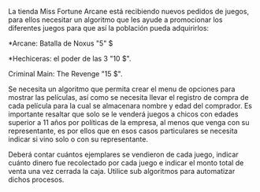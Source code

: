 La tienda Miss Fortune Arcane está recibiendo nuevos pedidos de juegos, para ellos necesitar un algoritmo que les ayude a promocionar los diferentes juegos para que así la población pueda adquirirlos: 

*Arcane: Batalla de Noxus "5" $

*Hechiceras: el poder de las 3 "10 $".

Criminal Main: The Revenge "15 $".

Se necesita un algoritmo que permita crear el menu de opciones para mostrar las películas, así como se necesita llevar el registro de compra de cada película para la cual se almacenara nombre y edad del comprador. Es importante resaltar que solo se le venderá juegos a chicos con edades superior a 11 años por políticas de la empresa, al menos que venga con su representante, es por ellos que en esos casos particulares se necesita indicar si vino solo o con su representante.

Deberá contar cuántos ejemplares se vendieron de cada juego, indicar cuánto dinero fue recolectado por cada juego e indicar el monto total de venta una vez cerrada la caja. Utilice sub algoritmos para automatizar dichos procesos.

